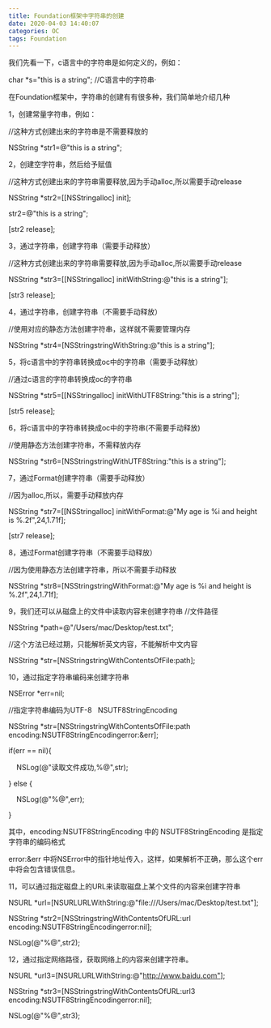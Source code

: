 ```yaml
---
title: Foundation框架中字符串的创建
date: 2020-04-03 14:40:07
categories: OC
tags: Foundation
---
```


我们先看一下，c语言中的字符串是如何定义的，例如：



char *s="this is a string"; //C语言中的字符串·

在Foundation框架中，字符串的创建有有很多种，我们简单地介绍几种

1，创建常量字符串，例如：



//这种方式创建出来的字符串是不需要释放的

NSString *str1=@"this is a string";



2，创建空字符串，然后给予赋值



//这种方式创建出来的字符串需要释放,因为手动alloc,所以需要手动release

NSString *str2=[[NSStringalloc] init];

str2=@"this is a string";

[str2 release];



3，通过字符串，创建字符串（需要手动释放）



//这种方式创建出来的字符串需要释放,因为手动alloc,所以需要手动release



NSString *str3=[[NSStringalloc] initWithString:@"this is a string"];

[str3 release];



4，通过字符串，创建字符串（不需要手动释放）

//使用对应的静态方法创建字符串，这样就不需要管理内存

NSString *str4=[NSStringstringWithString:@"this is a string"];



5，将c语言中的字符串转换成oc中的字符串（需要手动释放）



//通过c语言的字符串转换成oc的字符串

NSString *str5=[[NSStringalloc] initWithUTF8String:"this is a string"];

[str5 release];



6，将c语言中的字符串转换成oc中的字符串(不需要手动释放)



//使用静态方法创建字符串，不需释放内存

NSString *str6=[NSStringstringWithUTF8String:"this is a string"];



7，通过Format创建字符串（需要手动释放）

//因为alloc,所以，需要手动释放内存



NSString *str7=[[NSStringalloc] initWithFormat:@"My age is %i and height is %.2f",24,1.71f];

[str7 release];



8，通过Format创建字符串（不需要手动释放）



//因为使用静态方法创建字符串，所以不需要手动释放

NSString *str8=[NSStringstringWithFormat:@"My age is %i and height is %.2f",24,1.71f];



9，我们还可以从磁盘上的文件中读取内容来创建字符串
//文件路径

NSString *path=@"/Users/mac/Desktop/test.txt";

//这个方法已经过期，只能解析英文内容，不能解析中文内容

NSString *str=[NSStringstringWithContentsOfFile:path];



10，通过指定字符串编码来创建字符串



NSError *err=nil;

//指定字符串编码为UTF-8   NSUTF8StringEncoding

NSString *str=[NSStringstringWithContentsOfFile:path encoding:NSUTF8StringEncodingerror:&err];

if(err == nil){

    NSLog(@"读取文件成功,%@",str);

} else {

    NSLog(@"%@",err);

}

其中，encoding:NSUTF8StringEncoding 中的 NSUTF8StringEncoding 是指定字符串的编码格式

error:&err 中将NSError中的指针地址传入，这样，如果解析不正确，那么这个err中将会包含错误信息。



11，可以通过指定磁盘上的URL来读取磁盘上某个文件的内容来创建字符串



NSURL *url=[NSURLURLWithString:@"file:///Users/mac/Desktop/test.txt"];

NSString *str2=[NSStringstringWithContentsOfURL:url encoding:NSUTF8StringEncodingerror:nil];

NSLog(@"%@",str2);



12，通过指定网络路径，获取网络上的内容来创建字符串。



NSURL *url3=[NSURLURLWithString:@"http://www.baidu.com"];

NSString *str3=[NSStringstringWithContentsOfURL:url3 encoding:NSUTF8StringEncodingerror:nil];

NSLog(@"%@",str3);